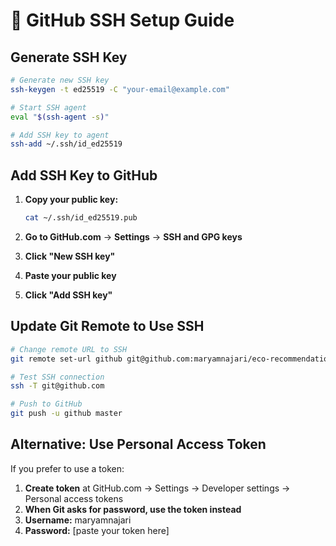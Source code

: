 # 🔐 GitHub SSH Setup Guide

## Generate SSH Key

```bash
# Generate new SSH key
ssh-keygen -t ed25519 -C "your-email@example.com"

# Start SSH agent
eval "$(ssh-agent -s)"

# Add SSH key to agent
ssh-add ~/.ssh/id_ed25519
```

## Add SSH Key to GitHub

1. **Copy your public key:**
   ```bash
   cat ~/.ssh/id_ed25519.pub
   ```

2. **Go to GitHub.com** → **Settings** → **SSH and GPG keys**
3. **Click "New SSH key"**
4. **Paste your public key**
5. **Click "Add SSH key"**

## Update Git Remote to Use SSH

```bash
# Change remote URL to SSH
git remote set-url github git@github.com:maryamnajari/eco-recommendation-app.git

# Test SSH connection
ssh -T git@github.com

# Push to GitHub
git push -u github master
```

## Alternative: Use Personal Access Token

If you prefer to use a token:

1. **Create token** at GitHub.com → Settings → Developer settings → Personal access tokens
2. **When Git asks for password, use the token instead**
3. **Username:** maryamnajari
4. **Password:** [paste your token here]
